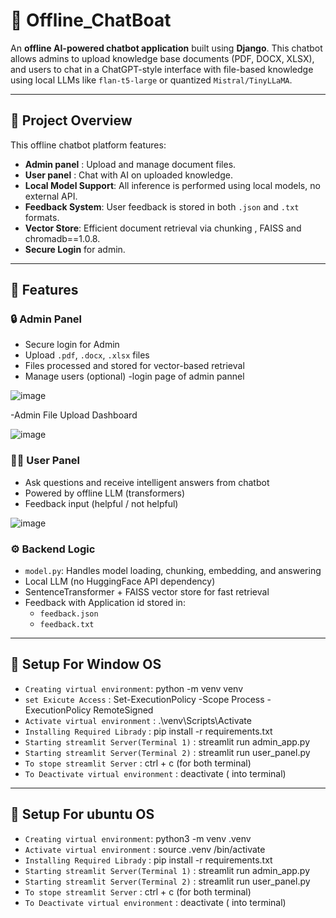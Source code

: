 # 🧠 Offline_ChatBoat

An **offline AI-powered chatbot application** built using **Django**. This chatbot allows admins to upload knowledge base documents (PDF, DOCX, XLSX), and users to chat in a ChatGPT-style interface with file-based knowledge using local LLMs like `flan-t5-large` or quantized `Mistral/TinyLLaMA`.

---

## 📌 Project Overview

This offline chatbot platform features:

-   **Admin panel** : Upload and manage document files.
-   **User panel** : Chat with AI on uploaded knowledge.
-   **Local Model Support**: All inference is performed using local models, no external API.
-   **Feedback System**: User feedback is stored in both `.json` and `.txt` formats.
-   **Vector Store**: Efficient document retrieval via chunking , FAISS and chromadb==1.0.8.
-   **Secure Login** for admin.

---

## 🔧 Features

### 🔒 Admin Panel

-   Secure login for Admin
-   Upload `.pdf`, `.docx`, `.xlsx` files
-   Files processed and stored for vector-based retrieval
-   Manage users (optional)
    -login page of admin pannel

![image](https://github.com/user-attachments/assets/3e614cda-1253-4361-ae0e-e76e6f4ed9f0)

-Admin File Upload Dashboard

![image](https://github.com/user-attachments/assets/f4ed7137-88fc-4b7e-8828-2e96b9945bd2)

### 🧑‍💻 User Panel

-   Ask questions and receive intelligent answers from chatbot
-   Powered by offline LLM (transformers)
-   Feedback input (helpful / not helpful)

![image](https://github.com/user-attachments/assets/f81b2fed-f030-4142-afb5-fff51e1bf353)

### ⚙️ Backend Logic

-   `model.py`: Handles model loading, chunking, embedding, and answering
-   Local LLM (no HuggingFace API dependency)
-   SentenceTransformer + FAISS vector store for fast retrieval
-   Feedback with Application id stored in:
    -   `feedback.json`
    -   `feedback.txt`

---

## 🔧 Setup For Window OS

-   `Creating virtual environment`: python -m venv venv
-   `set Exicute Access` : Set-ExecutionPolicy -Scope Process -ExecutionPolicy RemoteSigned
-   `Activate virtual environment` : .\venv\Scripts\Activate
-   `Installing Required Librady` : pip install -r requirements.txt
-   `Starting streamlit Server(Terminal 1)` : streamlit run admin_app.py
-   `Starting streamlit Server(Terminal 2)` : streamlit run user_panel.py
-   `To stope streamlit Server` : ctrl + c (for both terminal)
-   `To Deactivate virtual environment` : deactivate ( into terminal)

---

## 🔧 Setup For ubuntu OS

-   `Creating virtual environment`: python3 -m venv .venv
-   `Activate virtual environment` : source .venv /bin/activate
-   `Installing Required Librady` : pip install -r requirements.txt
-   `Starting streamlit Server(Terminal 1)` : streamlit run admin_app.py
-   `Starting streamlit Server(Terminal 2)` : streamlit run user_panel.py
-   `To stope streamlit Server` : ctrl + c (for both terminal)
-   `To Deactivate virtual environment` : deactivate ( into terminal)
